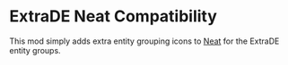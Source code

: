 # ExtraDE Neat Compatibility
This mod simply adds extra entity grouping icons to [Neat](https://github.com/VazkiiMods/Neat/tree/master) for the ExtraDE entity groups.
